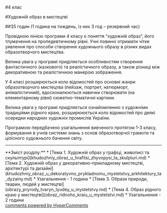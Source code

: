 <div id="hypercomments_widget" class="js-hypercomments-widget invisible"></div>

#4 клас 

#Художній образ в мистецтві

##35 годин (1 година на тиждень, із них 3 год – резервний час)

<p>Провідною лінією програми 4 класу є поняття “художній образ”, його тлумачення на пропедевтичному рівні. Учні повинні отримати чітке уявлення про способи створення художнього образу в різних видах образотворчого мистецтва. </p>
<p>Велика увага у програмі приділяється особливостям створення фантастичного (казкового) та реалістичного образу, а також  різниці між декоративною та реалістичною манерою зображення.</p>
<p>У 4 класі розширюється коло відомостей про основні жанри образотворчого мистецтва (пейзаж, портрет, натюрморт, анімалістичний), вдосконалюються навички створювати (на елементарному рівні) сюжетно-тематичні картини. </p>
<p>Велика увага у програмі приділяється ознайомленню з художніми традиціями рідного краю, розширююється коло відомостей про деякі осередки народних художніх промислів України.</p>
<p>Програмою передбачено узагальнення вивченого протягом 1-3 класу, формування в учнів системи знань з основ образотворчої грамоти та цілісного  художнього бачення світу.</p>
<hr>
**Зміст розділу:**
*	[Тема 1.  Художній образ у графіці, живописі та скульптурі](khudozhniy_obraz_u_hrafitsi_zhyvopysi_ta_skulpturi.md)
*	[Тема 2.  Художній образ у декоративно-прикладному мистецтві, архітектурі та дизайні](khudozhniy_obraz_u_dekoratyvno_prykladnomu_mystetstvy_arkhitektury_ta_dyzainy.md)
*	Узагальнення - 1 година
*	[Тема 3.  Образи природи, тварин, людей у мистецтві](obrazy_pryrody_tvaryn_lyudey_u_mystetstvy.md)
*	[Тема 4.  Образ рідного краю у мистецтві](obraz_ridnoho_kraiu_u_mystetstvi.md)
*	Узагальнення - 2 години


<div class="js-hypercomments-container">
    <a href="http://hypercomments.com" class="hc-link" title="comments widget">comments powered by HyperComments</a>
</div>